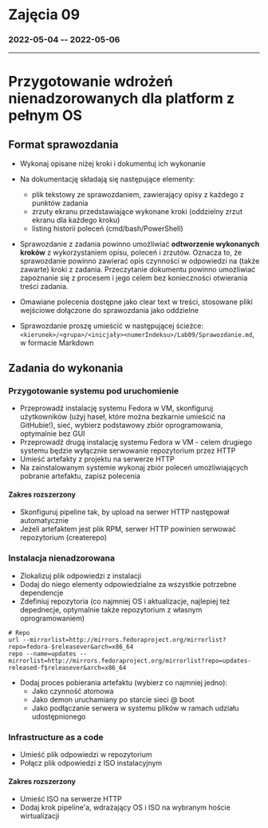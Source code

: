 # Zajęcia 09
### 2022-05-04 -- 2022-05-06
---
# Przygotowanie wdrożeń nienadzorowanych dla platform z pełnym OS
## Format sprawozdania
- Wykonaj opisane niżej kroki i dokumentuj ich wykonanie
- Na dokumentację składają się następujące elementy:
  - plik tekstowy ze sprawozdaniem, zawierający opisy z każdego z punktów zadania
  - zrzuty ekranu przedstawiające wykonane kroki (oddzielny zrzut ekranu dla każdego kroku)
  - listing historii poleceń (cmd/bash/PowerShell)
- Sprawozdanie z zadania powinno umożliwiać **odtworzenie wykonanych kroków** z wykorzystaniem opisu, poleceń i zrzutów. Oznacza to, że sprawozdanie powinno zawierać opis czynności w odpowiedzi na (także zawarte) kroki z zadania. Przeczytanie dokumentu powinno umożliwiać zapoznanie się z procesem i jego celem bez konieczności otwierania treści zadania.
- Omawiane polecenia dostępne jako clear text w treści, stosowane pliki wejściowe dołączone do sprawozdania jako oddzielne

- Sprawozdanie proszę umieścić w następującej ścieżce: ```<kierunek>/<grupa>/<inicjały><numerIndeksu>/Lab09/Sprawozdanie.md```, w formacie Markdown

## Zadania do wykonania
### Przygotowanie systemu pod uruchomienie
* Przeprowadź instalację systemu Fedora w VM, skonfiguruj użytkowników (użyj haseł, które można bezkarnie umieścić na GitHubie!), sieć, wybierz podstawowy zbiór oprogramowania, optymalnie bez GUI
* Przeprowadź drugą instalację systemu Fedora w VM - celem drugiego systemu będzie wyłącznie serwowanie repozytorium przez HTTP
* Umieść artefakty z projektu na serwerze HTTP
* Na zainstalowanym systemie wykonaj zbiór poleceń umożliwiających pobranie artefaktu, zapisz polecenia

#### Zakres rozszerzony
* Skonfiguruj pipeline tak, by upload na serwer HTTP następował automatycznie
* Jeżeli artefaktem jest plik RPM, serwer HTTP powinien serwować repozytorium (createrepo)

### Instalacja nienadzorowana
* Zlokalizuj plik odpowiedzi z instalacji
* Dodaj do niego elementy odpowiedzialne za wszystkie potrzebne dependencje
* Zdefiniuj repozytoria (co najmniej OS i aktualizacje, najlepiej też depednecje, optymalnie także repozytorium z własnym oprogramowaniem)
```
# Repo
url --mirrorlist=http://mirrors.fedoraproject.org/mirrorlist?repo=fedora-$releasever&arch=x86_64
repo --name=updates --mirrorlist=http://mirrors.fedoraproject.org/mirrorlist?repo=updates-released-f$releasever&arch=x86_64
```
* Dodaj proces pobierania artefaktu (wybierz co najmniej jedno):
  * Jako czynność atomowa
  * Jako demon uruchamiany po starcie sieci @ boot
  * Jako podłączanie serwera w systemu plików w ramach udziału udostępnionego
  
### Infrastructure as a code
* Umieść plik odpowiedzi w repozytorium
* Połącz plik odpowiedzi z ISO instalacyjnym

#### Zakres rozszerzony
* Umieść ISO na serwerze HTTP
* Dodaj krok pipeline'a, wdrażający OS i ISO na wybranym hoście wirtualizacji

